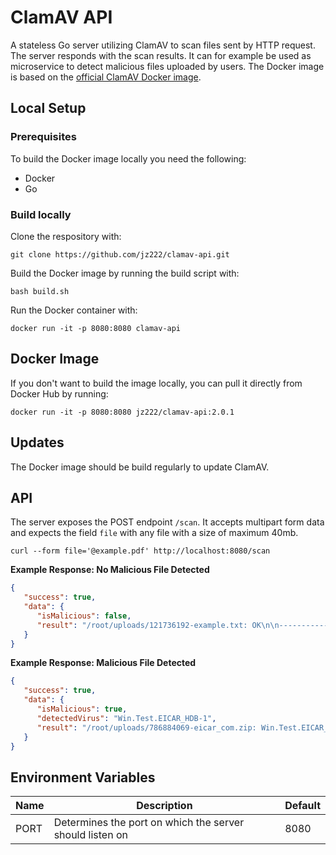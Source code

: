 # ClamAV API

A stateless Go server utilizing ClamAV to scan files sent by HTTP request. The server responds with the scan results. It can for example be used as microservice to detect malicious files uploaded by users. The Docker image is based on the [official ClamAV Docker image](https://github.com/Cisco-Talos/clamav).

## Local Setup

### Prerequisites

To build the Docker image locally you need the following:

- Docker
- Go

### Build locally

Clone the respository with:

```
git clone https://github.com/jz222/clamav-api.git
```

Build the Docker image by running the build script with:

```
bash build.sh
```

Run the Docker container with:

```
docker run -it -p 8080:8080 clamav-api
```

## Docker Image

If you don't want to build the image locally, you can pull it directly from Docker Hub by running:

```
docker run -it -p 8080:8080 jz222/clamav-api:2.0.1
```

## Updates

The Docker image should be build regularly to update ClamAV.

## API

The server exposes the POST endpoint `/scan`. It accepts multipart form data and expects the field `file` with any file with a size of maximum 40mb.

```
curl --form file='@example.pdf' http://localhost:8080/scan
```

**Example Response: No Malicious File Detected**

```json
{
   "success": true,
   "data": {
      "isMalicious": false,
      "result": "/root/uploads/121736192-example.txt: OK\n\n----------- SCAN SUMMARY -----------\nKnown viruses: 8608180\nEngine version: 0.104.2\nScanned directories: 0\nScanned files: 1\nInfected files: 0\nData scanned: 0.27 MB\nData read: 0.13 MB (ratio 2.12:1)\nTime: 23.505 sec (0 m 23 s)\nStart Date: 2022:03:16 22:20:51\nEnd Date:   2022:03:16 22:21:14\n"
   }
}
```

**Example Response: Malicious File Detected**

```json
{
   "success": true,
   "data": {
      "isMalicious": true,
      "detectedVirus": "Win.Test.EICAR_HDB-1",
      "result": "/root/uploads/786884069-eicar_com.zip: Win.Test.EICAR_HDB-1 FOUND\n\n----------- SCAN SUMMARY -----------\nKnown viruses: 8608180\nEngine version: 0.104.2\nScanned directories: 0\nScanned files: 1\nInfected files: 1\nData scanned: 0.00 MB\nData read: 0.00 MB (ratio 0.00:1)\nTime: 22.922 sec (0 m 22 s)\nStart Date: 2022:03:16 22:16:06\nEnd Date:   2022:03:16 22:16:29\n"
   }
}
```

## Environment Variables

| Name | Description                                              | Default |
|------|----------------------------------------------------------|---------|
| PORT | Determines the port on which the server should listen on | 8080    |
